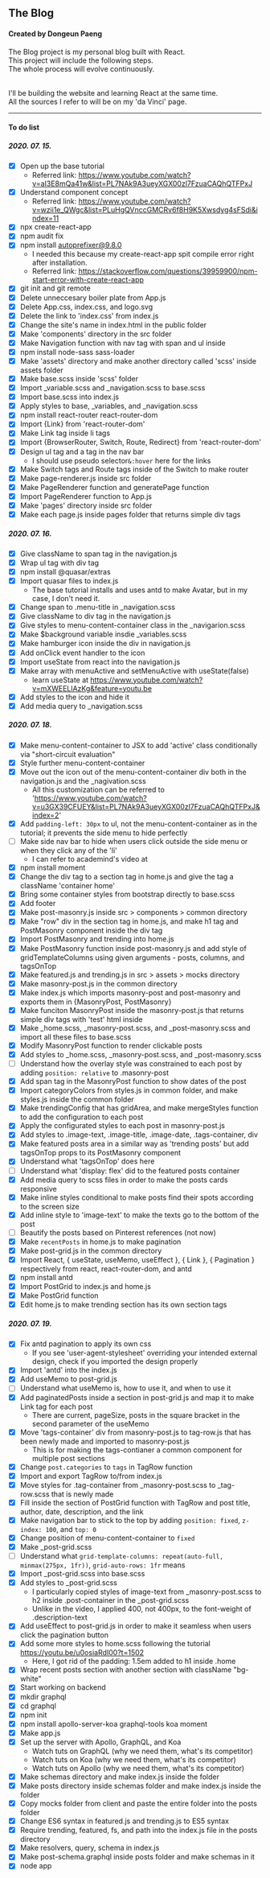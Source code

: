## The Blog

#### Created by Dongeun Paeng

The Blog project is my personal blog built with React.<br>
This project will include the following steps.<br>
The whole process will evolve continuously.<br><br>

I'll be building the website and learning React at the same time.<br>
All the sources I refer to will be on my 'da Vinci' page.

---

#### To do list

##### 2020. 07. 15.

- [x] Open up the base tutorial
  - Referred link: https://www.youtube.com/watch?v=aI3E8mQa41w&list=PL7NAk9A3ueyXGX00zl7FzuaCAQhQTFPxJ
- [x] Understand component concept
  - Referred link: https://www.youtube.com/watch?v=wzii1e_QWgc&list=PLuHgQVnccGMCRv6f8H9K5Xwsdyg4sFSdi&index=11
- [x] npx create-react-app
- [x] npm audit fix
- [x] npm install autoprefixer@9.8.0
  - I needed this because my create-react-app spit compile error right after installation.
  - Referred link: https://stackoverflow.com/questions/39959900/npm-start-error-with-create-react-app
- [x] git init and git remote
- [x] Delete unneccesary boiler plate from App.js
- [x] Delete App.css, index.css, and logo.svg
- [x] Delete the link to 'index.css' from index.js
- [x] Change the site's name in index.html in the public folder
- [x] Make 'components' directory in the src folder
- [x] Make Navigation function with nav tag with span and ul inside
- [x] npm install node-sass sass-loader
- [x] Make 'assets' directory and make another directory called 'scss' inside assets folder
- [x] Make base.scss inside 'scss' folder
- [x] Import \_variable.scss and \_navigation.scss to base.scss
- [x] Import base.scss into index.js
- [x] Apply styles to base, \_variables, and \_navigation.scss
- [x] npm install react-router react-router-dom
- [x] Import {Link} from 'react-router-dom'
- [x] Make Link tag inside li tags
- [x] Import {BrowserRouter, Switch, Route, Redirect} from 'react-router-dom'
- [x] Design ul tag and a tag in the nav bar
  - I should use pseudo selector`&:hover` here for the links
- [x] Make Switch tags and Route tags inside of the Switch to make router
- [x] Make page-renderer.js inside src folder
- [x] Make PageRenderer function and generatePage function
- [x] Import PageRenderer function to App.js
- [x] Make 'pages' directory inside src folder
- [x] Make each page.js inside pages folder that returns simple div tags

##### 2020. 07. 16.

- [x] Give className to span tag in the navigation.js
- [x] Wrap ul tag with div tag
- [x] npm install @quasar/extras
- [x] Import quasar files to index.js
  - The base tutorial installs and uses antd to make Avatar, but in my case, I don't need it.
- [x] Change span to .menu-title in \_navigation.scss
- [x] Give className to div tag in the navigation.js
- [x] Give styles to menu-content-container class in the \_navigarion.scss
- [x] Make \$background variable insdie \_variables.scss
- [x] Make hamburger icon inside the div in navigation.js
- [x] Add onClick event handler to the icon
- [x] Import useState from react into the navigation.js
- [x] Make array with menuActive and setMenuActive with useState(false)
  - learn useState at https://www.youtube.com/watch?v=mXWEELlAzKg&feature=youtu.be
- [x] Add styles to the icon and hide it
- [x] Add media query to \_navigation.scss

##### 2020. 07. 18.

- [x] Make menu-content-container to JSX to add 'active' class conditionally via "short-circuit evaluation"
- [x] Style further menu-content-container
- [x] Move out the icon out of the menu-content-container div both in the navigation.js and the \_nagivation.scss
  - All this customization can be referred to 'https://www.youtube.com/watch?v=u3GX39CFUEY&list=PL7NAk9A3ueyXGX00zl7FzuaCAQhQTFPxJ&index=2'
- [x] Add `padding-left: 30px` to ul, not the menu-content-container as in the tutorial; it prevents the side menu to hide perfectly
- [ ] Make side nav bar to hide when users click outside the side menu or when they click any of the 'li'
  - I can refer to academind's video at
- [x] npm install moment
- [x] Change the div tag to a section tag in home.js and give the tag a className 'container home'
- [x] Bring some container styles from bootstrap directly to base.scss
- [x] Add footer
- [x] Make post-masonry.js inside src > components > common directory
- [x] Make "row" div in the section tag in home.js, and make h1 tag and PostMasonry component inside the div tag
- [x] Import PostMasonry and trending into home.js
- [x] Make PostMasonry function inside post-masonry.js and add style of gridTemplateColumns using given arguments - posts, columns, and tagsOnTop
- [x] Make featured.js and trending.js in src > assets > mocks directory
- [x] Make masonry-post.js in the common directory
- [x] Make index.js which imports masonry-post and post-masonry and exports them in {MasonryPost, PostMasonry}
- [x] Make funciton MasonryPost inside the masonry-post.js that returns simple div tags with 'test' html inside
- [x] Make \_home.scss, \_masonry-post.scss, and \_post-masonry.scss and import all these files to base.scss
- [x] Modify MasonryPost function to render clickable posts
- [x] Add styles to \_home.scss, \_masonry-post.scss, and \_post-masonry.scss
- [ ] Understand how the overlay style was constrained to each post by adding `position: relative` to .masonry-post
- [x] Add span tag in the MasonryPost function to show dates of the post
- [x] Import categoryColors from styles.js in common folder, and make styles.js inside the common folder
- [x] Make trendingConfig that has gridArea, and make mergeStyles function to add the configuration to each post
- [x] Apply the configurated styles to each post in masonry-post.js
- [x] Add styles to .image-text, .image-title, .image-date, .tags-container, div
- [x] Make featured posts area in a similar way as 'trending posts' but add tagsOnTop props to its PostMasonry component
- [x] Understand what 'tagsOnTop' does here
- [ ] Understand what 'display: flex' did to the featured posts container
- [x] Add media query to scss files in order to make the posts cards responsive
- [x] Make inline styles conditional to make posts find their spots according to the screen size
- [x] Add inline style to 'image-text' to make the texts go to the bottom of the post
- [ ] Beautify the posts based on Pinterest references (not now)
- [x] Make `recentPosts` in home.js to make pagination
- [x] Make post-grid.js in the common directory
- [x] Import React, { useState, useMemo, useEffect }, { Link }, { Pagination } respectively from react, react-router-dom, and antd
- [x] npm install antd
- [x] Import PostGrid to index.js and home.js
- [x] Make PostGrid function
- [x] Edit home.js to make trending section has its own section tags

##### 2020. 07. 19.

- [x] Fix antd pagination to apply its own css
  - If you see 'user-agent-stylesheet' overriding your intended external design, check if you imported the design properly
- [x] Import 'antd' into the index.js
- [x] Add useMemo to post-grid.js
- [ ] Understand what useMemo is, how to use it, and when to use it
- [x] Add paginatedPosts inside a section in post-grid.js and map it to make Link tag for each post
  - There are current, pageSize, posts in the square bracket in the second parameter of the useMemo
- [x] Move 'tags-container' div from masonry-post.js to tag-row.js that has been newly made and imported to masonry-post.js
  - This is for making the tags-contianer a common component for multiple post sections
- [x] Change `post.categories` to `tags` in TagRow function
- [x] Import and export TagRow to/from index.js
- [x] Move styles for .tag-container from \_masonry-post.scss to \_tag-row.scss that is newly made
- [x] Fill inside the section of PostGrid function with TagRow and post title, author, date, description, and the link
- [x] Make navigation bar to stick to the top by adding `position: fixed`, `z-index: 100`, and `top: 0`
- [x] Change position of menu-content-container to `fixed`
- [x] Make \_post-grid.scss
- [ ] Understand what `grid-template-columns: repeat(auto-full, minmax(275px, 1fr))`, `grid-auto-rows: 1fr` means
- [x] Import \_post-grid.scss into base.scss
- [x] Add styles to \_post-grid.scss
  - I particularly copied styles of image-text from \_masonry-post.scss to h2 inside .post-container in the \_post-grid.scss
  - Unlike in the video, I applied 400, not 400px, to the font-weight of .description-text
- [x] Add useEffect to post-grid.js in order to make it seamless when users click the pagination button
- [x] Add some more styles to home.scss following the tutorial https://youtu.be/u0osiaRdI00?t=1502
  - Here, I got rid of the padding: 1.5em added to h1 inside .home
- [x] Wrap recent posts section with another section with className "bg-white"
- [x] Start working on backend
- [x] mkdir graphql
- [x] cd graphql
- [x] npm init
- [x] npm install apollo-server-koa graphql-tools koa moment
- [x] Make app.js
- [x] Set up the server with Apollo, GraphQL, and Koa
  - Watch tuts on GraphQL (why we need them, what's its competitor)
  - Watch tuts on Koa (why we need them, what's its competitor)
  - Watch tuts on Apollo (why we need them, what's its competitor)
- [x] Make schemas directory and make index.js inside the folder
- [x] Make posts directory inside schemas folder and make index.js inside the folder
- [x] Copy mocks folder from client and paste the entire folder into the posts folder
- [x] Change ES6 syntax in featured.js and trending.js to ES5 syntax
- [x] Require trending, featured, fs, and path into the index.js file in the posts directory
- [x] Make resolvers, query, schema in index.js
- [x] Make post-schema.graphql inside posts folder and make schemas in it
- [x] node app
